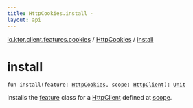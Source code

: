 ```yaml
---
title: HttpCookies.install - 
layout: api
---
```


<div class='api-docs-breadcrumbs'><a href="../index.html">io.ktor.client.features.cookies</a> / <a href="index.html">HttpCookies</a> / <a href="./install.html">install</a></div>

# install

<div class="signature"><code><span class="keyword">fun </span><span class="identifier">install</span><span class="symbol">(</span><span class="parameterName" id="io.ktor.client.features.cookies.HttpCookies.Companion$install(io.ktor.client.features.cookies.HttpCookies, io.ktor.client.HttpClient)/feature">feature</span><span class="symbol">:</span>&nbsp;<a href="index.html"><span class="identifier">HttpCookies</span></a><span class="symbol">, </span><span class="parameterName" id="io.ktor.client.features.cookies.HttpCookies.Companion$install(io.ktor.client.features.cookies.HttpCookies, io.ktor.client.HttpClient)/scope">scope</span><span class="symbol">:</span>&nbsp;<a href="../../io.ktor.client/-http-client/index.html"><span class="identifier">HttpClient</span></a><span class="symbol">)</span><span class="symbol">: </span><a href="https://kotlinlang.org/api/latest/jvm/stdlib/kotlin/-unit/index.html"><span class="identifier">Unit</span></a></code></div>

Installs the <a href="-companion/install.html#io.ktor.client.features.cookies.HttpCookies.Companion$install(io.ktor.client.features.cookies.HttpCookies, io.ktor.client.HttpClient)/feature">feature</a> class for a <a href="../../io.ktor.client/-http-client/index.html">HttpClient</a> defined at <a href="-companion/install.html#io.ktor.client.features.cookies.HttpCookies.Companion$install(io.ktor.client.features.cookies.HttpCookies, io.ktor.client.HttpClient)/scope">scope</a>.


